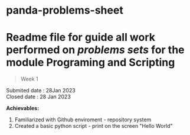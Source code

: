 # panda-problems-sheet
# Readme file for  guide all  work performed on *problems sets* for the module **Programing and Scripting**

> Week 1

Submited date : 28Jan 2023 \
Closed date : 28 Jan 2023

**Achievables:**
1. Familiarized with Github enviroment - repository system
2. Created a basic python script - print on the screen "Hello World"




